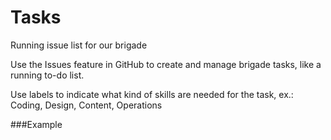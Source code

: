 Tasks
=====

Running issue list for our brigade

Use the Issues feature in GitHub to create and manage brigade tasks, like a running to-do list.

Use labels to indicate what kind of skills are needed for the task, ex.: Coding, Design, Content, Operations

###Example

